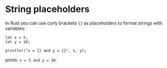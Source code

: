 # String placeholders

In Rust you can use curly brackets `{}` as placeholders to format strings with variables:

```
let x = 5;
let y = 10;

println!("x = {} and y = {}", x, y);
```

prints: `x = 5 and y = 10`.